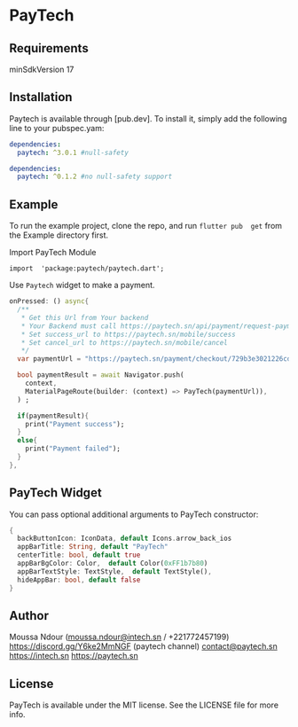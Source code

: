 
# PayTech


## Requirements
 minSdkVersion 17

## Installation

Paytech is available through [pub.dev]. To install
it, simply add the following line to your pubspec.yam:

```yaml
dependencies:
  paytech: ^3.0.1 #null-safety
```

```yaml
dependencies:
  paytech: ^0.1.2 #no null-safety support
```

## Example

To run the example project, clone the repo, and run `flutter pub  get` from the Example directory first.


Import PayTech Module

`import  'package:paytech/paytech.dart';`

Use `Paytech`  widget to make a payment.
```dart
onPressed: () async{
  /**
   * Get this Url from Your backend
   * Your Backend must call https://paytech.sn/api/payment/request-payment to generate a payment token
   * Set success_url to https://paytech.sn/mobile/success
   * Set cancel_url to https://paytech.sn/mobile/cancel
   */
  var paymentUrl = "https://paytech.sn/payment/checkout/729b3e3021226cd27905";

  bool paymentResult = await Navigator.push(
    context,
    MaterialPageRoute(builder: (context) => PayTech(paymentUrl)),
  ) ;

  if(paymentResult){
    print("Payment success");
  }
  else{
    print("Payment failed");
  }
},
```


## PayTech Widget

You can pass optional additional arguments to PayTech constructor:
```dart
{
  backButtonIcon: IconData, default Icons.arrow_back_ios
  appBarTitle: String, default "PayTech"
  centerTitle: bool, default true
  appBarBgColor: Color,  default Color(0xFF1b7b80)
  appBarTextStyle: TextStyle,  default TextStyle(),
  hideAppBar: bool, default false
}
```


## Author

Moussa Ndour (moussa.ndour@intech.sn / +221772457199)
https://discord.gg/Y6ke2MmNGF (paytech channel)
contact@paytech.sn
https://intech.sn
https://paytech.sn

## License

PayTech is available under the MIT license. See the LICENSE file for more info.
